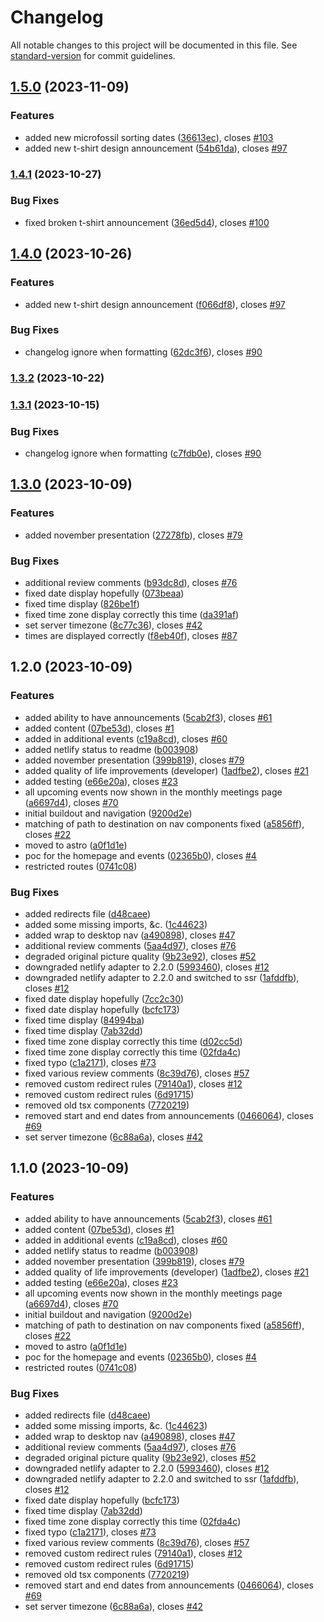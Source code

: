 # Changelog

All notable changes to this project will be documented in this file. See [standard-version](https://github.com/conventional-changelog/standard-version) for commit guidelines.

## [1.5.0](https://github.com/EricRobertCampbell/alberta-paleontological-society-website/compare/v1.4.1...v1.5.0) (2023-11-09)


### Features

* added new microfossil sorting dates ([36613ec](https://github.com/EricRobertCampbell/alberta-paleontological-society-website/commit/36613ec1d3f31396bf53c4f9afb58dd3acf33466)), closes [#103](https://github.com/EricRobertCampbell/alberta-paleontological-society-website/issues/103)
* added new t-shirt design announcement ([54b61da](https://github.com/EricRobertCampbell/alberta-paleontological-society-website/commit/54b61dae3c0ddb1e8420510f94ed867465155292)), closes [#97](https://github.com/EricRobertCampbell/alberta-paleontological-society-website/issues/97)

### [1.4.1](https://github.com/EricRobertCampbell/alberta-paleontological-society-website/compare/v1.4.0...v1.4.1) (2023-10-27)


### Bug Fixes

* fixed broken t-shirt announcement ([36ed5d4](https://github.com/EricRobertCampbell/alberta-paleontological-society-website/commit/36ed5d4c59952fec344fd644c32e6ba514656bce)), closes [#100](https://github.com/EricRobertCampbell/alberta-paleontological-society-website/issues/100)


## [1.4.0](https://github.com/EricRobertCampbell/alberta-paleontological-society-website/compare/v1.3.2...v1.4.0) (2023-10-26)


### Features

* added new t-shirt design announcement ([f066df8](https://github.com/EricRobertCampbell/alberta-paleontological-society-website/commit/f066df8a16e249bc64af0f7033fefc69566b198f)), closes [#97](https://github.com/EricRobertCampbell/alberta-paleontological-society-website/issues/97)


### Bug Fixes

* changelog ignore when formatting ([62dc3f6](https://github.com/EricRobertCampbell/alberta-paleontological-society-website/commit/62dc3f61ab1e27384f1ff37c3ac0c1d63c69d51c)), closes [#90](https://github.com/EricRobertCampbell/alberta-paleontological-society-website/issues/90)

### [1.3.2](https://github.com/EricRobertCampbell/alberta-paleontological-society-website/compare/v1.3.1...v1.3.2) (2023-10-22)


### [1.3.1](https://github.com/EricRobertCampbell/alberta-paleontological-society-website/compare/v1.3.0...v1.3.1) (2023-10-15)


### Bug Fixes

* changelog ignore when formatting ([c7fdb0e](https://github.com/EricRobertCampbell/alberta-paleontological-society-website/commit/c7fdb0e8e5f52c25ad23416ef3271b0399bb8c01)), closes [#90](https://github.com/EricRobertCampbell/alberta-paleontological-society-website/issues/90)

## [1.3.0](https://github.com/EricRobertCampbell/alberta-paleontological-society-website/compare/v1.2.0...v1.3.0) (2023-10-09)

### Features

-   added november presentation ([27278fb](https://github.com/EricRobertCampbell/alberta-paleontological-society-website/commit/27278fb62c722e1a140c55ee78ef72157259154a)), closes [#79](https://github.com/EricRobertCampbell/alberta-paleontological-society-website/issues/79)

### Bug Fixes

-   additional review comments ([b93dc8d](https://github.com/EricRobertCampbell/alberta-paleontological-society-website/commit/b93dc8d3c4a6243f3bc77afb07f921dddff47947)), closes [#76](https://github.com/EricRobertCampbell/alberta-paleontological-society-website/issues/76)
-   fixed date display hopefully ([073beaa](https://github.com/EricRobertCampbell/alberta-paleontological-society-website/commit/073beaa27002e9fd8cf4ec55c310256ef443c936))
-   fixed time display ([826be1f](https://github.com/EricRobertCampbell/alberta-paleontological-society-website/commit/826be1f16f6768e152862c18b0bd14e91ce4e621))
-   fixed time zone display correctly this time ([da391af](https://github.com/EricRobertCampbell/alberta-paleontological-society-website/commit/da391af7027e9244a81c5b6a3a175b72fdae639b))
-   set server timezone ([8c77c36](https://github.com/EricRobertCampbell/alberta-paleontological-society-website/commit/8c77c3675c8d83a5d349e30c06c51f96c03b9c56)), closes [#42](https://github.com/EricRobertCampbell/alberta-paleontological-society-website/issues/42)
-   times are displayed correctly ([f8eb40f](https://github.com/EricRobertCampbell/alberta-paleontological-society-website/commit/f8eb40f4b87eb21c507c4ca3899e9e4b9da5de16)), closes [#87](https://github.com/EricRobertCampbell/alberta-paleontological-society-website/issues/87)

## 1.2.0 (2023-10-09)

### Features

-   added ability to have announcements ([5cab2f3](https://github.com/EricRobertCampbell/alberta-paleontological-society-website/commit/5cab2f37255ccc5e16bf66c4afc21136b33a4c77)), closes [#61](https://github.com/EricRobertCampbell/alberta-paleontological-society-website/issues/61)
-   added content ([07be53d](https://github.com/EricRobertCampbell/alberta-paleontological-society-website/commit/07be53d7293ad2a8e1c563f596d409bc8893d875)), closes [#1](https://github.com/EricRobertCampbell/alberta-paleontological-society-website/issues/1)
-   added in additional events ([c19a8cd](https://github.com/EricRobertCampbell/alberta-paleontological-society-website/commit/c19a8cd28f6fa50d2e982c0b0628799e8bf085db)), closes [#60](https://github.com/EricRobertCampbell/alberta-paleontological-society-website/issues/60)
-   added netlify status to readme ([b003908](https://github.com/EricRobertCampbell/alberta-paleontological-society-website/commit/b003908ea2cb6a8485c3e3a0649b9e8a5c30c828))
-   added november presentation ([399b819](https://github.com/EricRobertCampbell/alberta-paleontological-society-website/commit/399b819f969d09536897fb5d0c8a35523398c19a)), closes [#79](https://github.com/EricRobertCampbell/alberta-paleontological-society-website/issues/79)
-   added quality of life improvements (developer) ([1adfbe2](https://github.com/EricRobertCampbell/alberta-paleontological-society-website/commit/1adfbe26416dc9c84c71eea60d6c0875eb8217c8)), closes [#21](https://github.com/EricRobertCampbell/alberta-paleontological-society-website/issues/21)
-   added testing ([e66e20a](https://github.com/EricRobertCampbell/alberta-paleontological-society-website/commit/e66e20a6208bb624f5d86f325bd156ca62c0dfe0)), closes [#23](https://github.com/EricRobertCampbell/alberta-paleontological-society-website/issues/23)
-   all upcoming events now shown in the monthly meetings page ([a6697d4](https://github.com/EricRobertCampbell/alberta-paleontological-society-website/commit/a6697d4668ac3b5dca9407e19c5d06555e4fb1ab)), closes [#70](https://github.com/EricRobertCampbell/alberta-paleontological-society-website/issues/70)
-   initial buildout and navigation ([9200d2e](https://github.com/EricRobertCampbell/alberta-paleontological-society-website/commit/9200d2e44120f5ebaf238bb1e9e64b40b61598b5))
-   matching of path to destination on nav components fixed ([a5856ff](https://github.com/EricRobertCampbell/alberta-paleontological-society-website/commit/a5856ff454a8190a300f9c8182952b24054e083a)), closes [#22](https://github.com/EricRobertCampbell/alberta-paleontological-society-website/issues/22)
-   moved to astro ([a0f1d1e](https://github.com/EricRobertCampbell/alberta-paleontological-society-website/commit/a0f1d1e27ac55c81e3c3e5bf647c18468d6df144))
-   poc for the homepage and events ([02365b0](https://github.com/EricRobertCampbell/alberta-paleontological-society-website/commit/02365b065e3b989b1e5a730ff4e7c501f64ba9a4)), closes [#4](https://github.com/EricRobertCampbell/alberta-paleontological-society-website/issues/4)
-   restricted routes ([0741c08](https://github.com/EricRobertCampbell/alberta-paleontological-society-website/commit/0741c0835736b2dffd111c41d2911a260f2785b9))

### Bug Fixes

-   added redirects file ([d48caee](https://github.com/EricRobertCampbell/alberta-paleontological-society-website/commit/d48caeeea7d3dd2e469ff399b4f7d4eb86f79c07))
-   added some missing imports, &c. ([1c44623](https://github.com/EricRobertCampbell/alberta-paleontological-society-website/commit/1c446238e5cef0d5c84f0383b384bbdc0a7f22dc))
-   added wrap to desktop nav ([a490898](https://github.com/EricRobertCampbell/alberta-paleontological-society-website/commit/a4908987b20099e82b3e6872d1a1e8c06da7ae85)), closes [#47](https://github.com/EricRobertCampbell/alberta-paleontological-society-website/issues/47)
-   additional review comments ([5aa4d97](https://github.com/EricRobertCampbell/alberta-paleontological-society-website/commit/5aa4d9719a9f54332833cba237275fadf520f167)), closes [#76](https://github.com/EricRobertCampbell/alberta-paleontological-society-website/issues/76)
-   degraded original picture quality ([9b23e92](https://github.com/EricRobertCampbell/alberta-paleontological-society-website/commit/9b23e9285245eaa3066c3837d82f594342f43975)), closes [#52](https://github.com/EricRobertCampbell/alberta-paleontological-society-website/issues/52)
-   downgraded netlify adapter to 2.2.0 ([5993460](https://github.com/EricRobertCampbell/alberta-paleontological-society-website/commit/59934605ab6af4eb1e0650a22f35a12d707954e1)), closes [#12](https://github.com/EricRobertCampbell/alberta-paleontological-society-website/issues/12)
-   downgraded netlify adapter to 2.2.0 and switched to ssr ([1afddfb](https://github.com/EricRobertCampbell/alberta-paleontological-society-website/commit/1afddfb69a5a3b7c5c2df98c5b00b83d021b9629)), closes [#12](https://github.com/EricRobertCampbell/alberta-paleontological-society-website/issues/12)
-   fixed date display hopefully ([7cc2c30](https://github.com/EricRobertCampbell/alberta-paleontological-society-website/commit/7cc2c30b0f4dc63c899ab0ddc1daeb5eb1633a77))
-   fixed date display hopefully ([bcfc173](https://github.com/EricRobertCampbell/alberta-paleontological-society-website/commit/bcfc17369064a8d06a0edd1d4b8623c911894d3a))
-   fixed time display ([84994ba](https://github.com/EricRobertCampbell/alberta-paleontological-society-website/commit/84994bac440e1eacb7420f3d2a03573e6e61a217))
-   fixed time display ([7ab32dd](https://github.com/EricRobertCampbell/alberta-paleontological-society-website/commit/7ab32ddcad31a98e47bbc3f3fe6635949a21d7c6))
-   fixed time zone display correctly this time ([d02cc5d](https://github.com/EricRobertCampbell/alberta-paleontological-society-website/commit/d02cc5d953abd0dea10e3fafd6a145a1dd31b5b0))
-   fixed time zone display correctly this time ([02fda4c](https://github.com/EricRobertCampbell/alberta-paleontological-society-website/commit/02fda4c8f8b6de52370da1efe4c8fc6300e8aad9))
-   fixed typo ([c1a2171](https://github.com/EricRobertCampbell/alberta-paleontological-society-website/commit/c1a2171cd84e4b59bd7dd3ee9697517c3ab49d5d)), closes [#73](https://github.com/EricRobertCampbell/alberta-paleontological-society-website/issues/73)
-   fixed various review comments ([8c39d76](https://github.com/EricRobertCampbell/alberta-paleontological-society-website/commit/8c39d76fe8061bf857b04e405e6b43e9e18e2acd)), closes [#57](https://github.com/EricRobertCampbell/alberta-paleontological-society-website/issues/57)
-   removed custom redirect rules ([79140a1](https://github.com/EricRobertCampbell/alberta-paleontological-society-website/commit/79140a1497fd7561ef33a9fd6794fa039dd5228d)), closes [#12](https://github.com/EricRobertCampbell/alberta-paleontological-society-website/issues/12)
-   removed custom redirect rules ([6d91715](https://github.com/EricRobertCampbell/alberta-paleontological-society-website/commit/6d91715221914ec683717593f491619ae0a1fa04))
-   removed old tsx components ([7720219](https://github.com/EricRobertCampbell/alberta-paleontological-society-website/commit/7720219ba121747b17960ac0beb82fdfa70ea420))
-   removed start and end dates from announcements ([0466064](https://github.com/EricRobertCampbell/alberta-paleontological-society-website/commit/0466064f009d64c2ef6dc3edc33dc2b68c1f2891)), closes [#69](https://github.com/EricRobertCampbell/alberta-paleontological-society-website/issues/69)
-   set server timezone ([6c88a6a](https://github.com/EricRobertCampbell/alberta-paleontological-society-website/commit/6c88a6a2f1f7f2e6c010f34fe2c5f88ce5fa04fc)), closes [#42](https://github.com/EricRobertCampbell/alberta-paleontological-society-website/issues/42)

## 1.1.0 (2023-10-09)

### Features

-   added ability to have announcements ([5cab2f3](https://github.com/EricRobertCampbell/alberta-paleontological-society-website/commit/5cab2f37255ccc5e16bf66c4afc21136b33a4c77)), closes [#61](https://github.com/EricRobertCampbell/alberta-paleontological-society-website/issues/61)
-   added content ([07be53d](https://github.com/EricRobertCampbell/alberta-paleontological-society-website/commit/07be53d7293ad2a8e1c563f596d409bc8893d875)), closes [#1](https://github.com/EricRobertCampbell/alberta-paleontological-society-website/issues/1)
-   added in additional events ([c19a8cd](https://github.com/EricRobertCampbell/alberta-paleontological-society-website/commit/c19a8cd28f6fa50d2e982c0b0628799e8bf085db)), closes [#60](https://github.com/EricRobertCampbell/alberta-paleontological-society-website/issues/60)
-   added netlify status to readme ([b003908](https://github.com/EricRobertCampbell/alberta-paleontological-society-website/commit/b003908ea2cb6a8485c3e3a0649b9e8a5c30c828))
-   added november presentation ([399b819](https://github.com/EricRobertCampbell/alberta-paleontological-society-website/commit/399b819f969d09536897fb5d0c8a35523398c19a)), closes [#79](https://github.com/EricRobertCampbell/alberta-paleontological-society-website/issues/79)
-   added quality of life improvements (developer) ([1adfbe2](https://github.com/EricRobertCampbell/alberta-paleontological-society-website/commit/1adfbe26416dc9c84c71eea60d6c0875eb8217c8)), closes [#21](https://github.com/EricRobertCampbell/alberta-paleontological-society-website/issues/21)
-   added testing ([e66e20a](https://github.com/EricRobertCampbell/alberta-paleontological-society-website/commit/e66e20a6208bb624f5d86f325bd156ca62c0dfe0)), closes [#23](https://github.com/EricRobertCampbell/alberta-paleontological-society-website/issues/23)
-   all upcoming events now shown in the monthly meetings page ([a6697d4](https://github.com/EricRobertCampbell/alberta-paleontological-society-website/commit/a6697d4668ac3b5dca9407e19c5d06555e4fb1ab)), closes [#70](https://github.com/EricRobertCampbell/alberta-paleontological-society-website/issues/70)
-   initial buildout and navigation ([9200d2e](https://github.com/EricRobertCampbell/alberta-paleontological-society-website/commit/9200d2e44120f5ebaf238bb1e9e64b40b61598b5))
-   matching of path to destination on nav components fixed ([a5856ff](https://github.com/EricRobertCampbell/alberta-paleontological-society-website/commit/a5856ff454a8190a300f9c8182952b24054e083a)), closes [#22](https://github.com/EricRobertCampbell/alberta-paleontological-society-website/issues/22)
-   moved to astro ([a0f1d1e](https://github.com/EricRobertCampbell/alberta-paleontological-society-website/commit/a0f1d1e27ac55c81e3c3e5bf647c18468d6df144))
-   poc for the homepage and events ([02365b0](https://github.com/EricRobertCampbell/alberta-paleontological-society-website/commit/02365b065e3b989b1e5a730ff4e7c501f64ba9a4)), closes [#4](https://github.com/EricRobertCampbell/alberta-paleontological-society-website/issues/4)
-   restricted routes ([0741c08](https://github.com/EricRobertCampbell/alberta-paleontological-society-website/commit/0741c0835736b2dffd111c41d2911a260f2785b9))

### Bug Fixes

-   added redirects file ([d48caee](https://github.com/EricRobertCampbell/alberta-paleontological-society-website/commit/d48caeeea7d3dd2e469ff399b4f7d4eb86f79c07))
-   added some missing imports, &c. ([1c44623](https://github.com/EricRobertCampbell/alberta-paleontological-society-website/commit/1c446238e5cef0d5c84f0383b384bbdc0a7f22dc))
-   added wrap to desktop nav ([a490898](https://github.com/EricRobertCampbell/alberta-paleontological-society-website/commit/a4908987b20099e82b3e6872d1a1e8c06da7ae85)), closes [#47](https://github.com/EricRobertCampbell/alberta-paleontological-society-website/issues/47)
-   additional review comments ([5aa4d97](https://github.com/EricRobertCampbell/alberta-paleontological-society-website/commit/5aa4d9719a9f54332833cba237275fadf520f167)), closes [#76](https://github.com/EricRobertCampbell/alberta-paleontological-society-website/issues/76)
-   degraded original picture quality ([9b23e92](https://github.com/EricRobertCampbell/alberta-paleontological-society-website/commit/9b23e9285245eaa3066c3837d82f594342f43975)), closes [#52](https://github.com/EricRobertCampbell/alberta-paleontological-society-website/issues/52)
-   downgraded netlify adapter to 2.2.0 ([5993460](https://github.com/EricRobertCampbell/alberta-paleontological-society-website/commit/59934605ab6af4eb1e0650a22f35a12d707954e1)), closes [#12](https://github.com/EricRobertCampbell/alberta-paleontological-society-website/issues/12)
-   downgraded netlify adapter to 2.2.0 and switched to ssr ([1afddfb](https://github.com/EricRobertCampbell/alberta-paleontological-society-website/commit/1afddfb69a5a3b7c5c2df98c5b00b83d021b9629)), closes [#12](https://github.com/EricRobertCampbell/alberta-paleontological-society-website/issues/12)
-   fixed date display hopefully ([bcfc173](https://github.com/EricRobertCampbell/alberta-paleontological-society-website/commit/bcfc17369064a8d06a0edd1d4b8623c911894d3a))
-   fixed time display ([7ab32dd](https://github.com/EricRobertCampbell/alberta-paleontological-society-website/commit/7ab32ddcad31a98e47bbc3f3fe6635949a21d7c6))
-   fixed time zone display correctly this time ([02fda4c](https://github.com/EricRobertCampbell/alberta-paleontological-society-website/commit/02fda4c8f8b6de52370da1efe4c8fc6300e8aad9))
-   fixed typo ([c1a2171](https://github.com/EricRobertCampbell/alberta-paleontological-society-website/commit/c1a2171cd84e4b59bd7dd3ee9697517c3ab49d5d)), closes [#73](https://github.com/EricRobertCampbell/alberta-paleontological-society-website/issues/73)
-   fixed various review comments ([8c39d76](https://github.com/EricRobertCampbell/alberta-paleontological-society-website/commit/8c39d76fe8061bf857b04e405e6b43e9e18e2acd)), closes [#57](https://github.com/EricRobertCampbell/alberta-paleontological-society-website/issues/57)
-   removed custom redirect rules ([79140a1](https://github.com/EricRobertCampbell/alberta-paleontological-society-website/commit/79140a1497fd7561ef33a9fd6794fa039dd5228d)), closes [#12](https://github.com/EricRobertCampbell/alberta-paleontological-society-website/issues/12)
-   removed custom redirect rules ([6d91715](https://github.com/EricRobertCampbell/alberta-paleontological-society-website/commit/6d91715221914ec683717593f491619ae0a1fa04))
-   removed old tsx components ([7720219](https://github.com/EricRobertCampbell/alberta-paleontological-society-website/commit/7720219ba121747b17960ac0beb82fdfa70ea420))
-   removed start and end dates from announcements ([0466064](https://github.com/EricRobertCampbell/alberta-paleontological-society-website/commit/0466064f009d64c2ef6dc3edc33dc2b68c1f2891)), closes [#69](https://github.com/EricRobertCampbell/alberta-paleontological-society-website/issues/69)
-   set server timezone ([6c88a6a](https://github.com/EricRobertCampbell/alberta-paleontological-society-website/commit/6c88a6a2f1f7f2e6c010f34fe2c5f88ce5fa04fc)), closes [#42](https://github.com/EricRobertCampbell/alberta-paleontological-society-website/issues/42)
